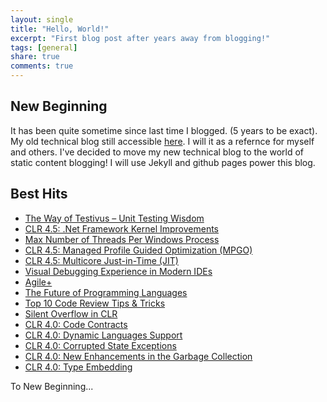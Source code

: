 ```yaml
---
layout: single
title: "Hello, World!"
excerpt: "First blog post after years away from blogging!"
tags: [general]
share: true
comments: true
---
```


## New Beginning

It has been quite sometime since last time I blogged. (5 years to be exact). My old technical blog still accessible [here](https://eknowledger.wordpress.com). I will it as a refernce for myself and others. I've decided to move my new technical blog to the world of static content blogging! I will use Jekyll and github pages power this blog.


## Best Hits

* [The Way of Testivus – Unit Testing Wisdom](https://eknowledger.wordpress.com/2012/06/04/the-way-of-testivus-unit-testing-wisdom/)
* [CLR 4.5: .Net Framework Kernel Improvements](https://eknowledger.wordpress.com/2012/05/04/clr-4-5-net-framework-kernel-improvements/)
* [Max Number of Threads Per Windows Process](https://eknowledger.wordpress.com/2012/05/01/max-number-of-threads-per-windows-process/)
* [CLR 4.5: Managed Profile Guided Optimization (MPGO)](https://eknowledger.wordpress.com/2012/04/27/clr-4-5-managed-profile-guided-optimization-mpgo/)
* [CLR 4.5: Multicore Just-in-Time (JIT)](https://eknowledger.wordpress.com/2012/04/26/clr-4-5-multicore-just-in-time-jit/)
* [Visual Debugging Experience in Modern IDEs](https://eknowledger.wordpress.com/2012/04/25/visual-debugging-experience-in-modern-ides/)
* [Agile+](https://eknowledger.wordpress.com/2012/04/24/agile/)
* [The Future of Programming Languages](https://eknowledger.wordpress.com/2012/04/24/the-future-of-programming-languages/)
* [Top 10 Code Review Tips & Tricks](https://eknowledger.wordpress.com/2012/04/24/top-10-code-review-tips-tricks/)
* [Silent Overflow in CLR](https://eknowledger.wordpress.com/2012/04/24/silent-overflow-in-clr/)
* [CLR 4.0: Code Contracts](https://eknowledger.wordpress.com/2012/04/24/clr-4-0-code-contracts/)
* [CLR 4.0: Dynamic Languages Support](https://eknowledger.wordpress.com/2012/04/24/clr-4-0-dynamic-languages-support/)
* [CLR 4.0: Corrupted State Exceptions](https://eknowledger.wordpress.com/2012/04/24/clr-4-0-corrupted-state-exceptions/)
* [CLR 4.0: New Enhancements in the Garbage Collection](https://eknowledger.wordpress.com/2012/04/24/clr-4-0-new-enhancements-in-the-garbage-collection/)
* [CLR 4.0: Type Embedding](https://eknowledger.wordpress.com/2012/04/24/clr-4-0-type-embedding/)


To New Beginning... 
